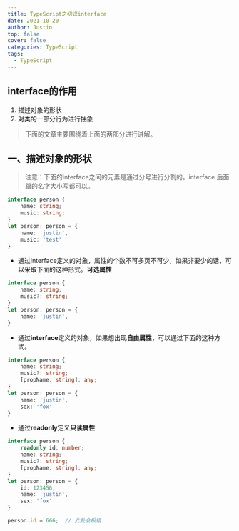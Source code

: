 ```yaml
---
title: TypeScript之初识interface
date: 2021-10-20
author: Justin
top: false
cover: false
categories: TypeScript
tags:
  - TypeScript
---
```


## interface的作用
1. 描述对象的形状
2. 对类的一部分行为进行抽象
>下面的文章主要围绕着上面的两部分进行讲解。

## 一、描述对象的形状
>注意：下面的interface之间的元素是通过分号进行分割的。interface 后面跟的名字大小写都可以。

```ts
interface person {
    name: string;
    music: string;
}
let person: person = {
    name: 'justin',
    music: 'test'
}
```
* 通过interface定义的对象，属性的个数不可多页不可少，如果非要少的话，可以采取下面的这种形式。**可选属性**
```ts
interface person {
    name: string;
    music?: string;
}
let person: person = {
    name: 'justin',
}
```
* 通过**interface**定义的对象，如果想出现**自由属性**，可以通过下面的这种方式。
```ts
interface person {
    name: string;
    music?: string;
    [propName: string]: any;
}
let person: person = {
    name: 'justin',
    sex: 'fox'
}
```
* 通过**readonly**定义**只读属性**
```ts
interface person {
    readonly id: number;
    name: string;
    music?: string;
    [propName: string]: any;
}
let person: person = {
    id: 123456,
    name: 'justin',
    sex: 'fox'
}

person.id = 666;  // 此处会报错
```



